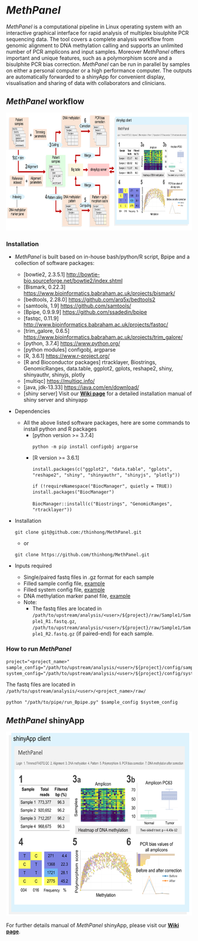 # *MethPanel*

*MethPanel* is a computational pipeline in Linux operating system with an interactive graphical interface for rapid analysis of multiplex bisulphite PCR sequencing data. The tool covers a complete analysis workflow from genomic alignment to DNA methylation calling and supports an unlimited number of PCR amplicons and input samples. Moreover *MethPanel* offers important and unique features, such as a polymorphism score and a bisulphite PCR bias correction. *MethPanel* can be run in parallel by samples on either a personal computer or a high performance computer. The outputs are automatically forwarded to a shinyApp for convenient display, visualisation and sharing of data with collaborators and clinicians.

## *MethPanel* workflow
<img src="https://raw.githubusercontent.com/thinhong/MethPanel/master/figures/full_workflow_ver5.png" height="320">

### Installation
* *MethPanel* is built based on in-house bash/python/R script, Bpipe and a collection of software packages:
  * [bowtie2, 2.3.5.1]                   http://bowtie-bio.sourceforge.net/bowtie2/index.shtml
  * [Bismark, 0.22.3]                    https://www.bioinformatics.babraham.ac.uk/projects/bismark/
  * [bedtools, 2.28.0]                   https://github.com/arq5x/bedtools2
  * [samtools, 1.9]                      https://github.com/samtools/
  * [Bpipe, 0.9.9.9]                     https://github.com/ssadedin/bpipe
  * [fastqc, 0.11.9]                     http://www.bioinformatics.babraham.ac.uk/projects/fastqc/
  * [trim_galore, 0.6.5]                 https://www.bioinformatics.babraham.ac.uk/projects/trim_galore/
  * [python, 3.7.4]                      https://www.python.org/
  * [python modules] configobj, argparse
  * [R, 3.6.1]                           https://www.r-project.org/
  * [R and Bioconductor packages] rtracklayer, Biostrings, GenomicRanges, data.table, ggplot2, gplots, reshape2, shiny, shinyauthr, shinyjs, plotly
  * [multiqc]                            https://multiqc.info/
  * [java, jdk-13.33]                    https://java.com/en/download/
  * [shiny server] Visit our [**Wiki page**](https://github.com/thinhong/MethPanel/wiki/2.-shinyApp-client) for a detailed installation manual of shiny server and shinyapp
  
* Dependencies
  * All the above listed software packages, here are some commands to install python and R packages
    * [python version >= 3.7.4]
      ```
      python -m pip install configobj argparse
      ```
    * [R version >= 3.6.1] 
      ```
      install.packages(c("ggplot2", "data.table", "gplots", "reshape2", "shiny", "shinyauthr", "shinyjs", "plotly"))
      ```
      ```
      if (!requireNamespace("BiocManager", quietly = TRUE))
      install.packages("BiocManager")

      BiocManager::install(c("Biostrings", "GenomicRanges", "rtracklayer"))
      ```

* Installation
  ```
  git clone git@github.com:/thinhong/MethPanel.git
  ```
  * or
  ```
  git clone https://github.com/thinhong/MethPanel.git
  ```
  
* Inputs required
  * Single/paired fastq files in .gz format for each sample
  * Filled sample config file, [example](https://raw.githubusercontent.com/thinhong/MethPanel/master/config/sample.Example.pre.config)
  * Filled system config file, [example](https://raw.githubusercontent.com/thinhong/MethPanel/master/config/system.Example.pre.config)
  * DNA methylation marker panel file, [example](https://raw.githubusercontent.com/thinhong/MethPanel/master/config/amplicons.tsv)
  * Note: 
       * The fastq files are located in `/path/to/upstream/analysis/<user>/${project}/raw/Sample1/Sample1_R1.fastq.gz`,                                        `/path/to/upstream/analysis/<user>/${project}/raw/Sample1/Sample1_R2.fastq.gz` (if paired-end) for each sample.

### How to run *MethPanel*
```
project="<project_name>"
sample_config="/path/to/upstream/analysis/<user>/${project}/config/sample.${project}.pre.config"
system_config="/path/to/upstream/analysis/<user>/${project}/config/system.${project}.pre.config"
```
The fastq files are located in `/path/to/upstream/analysis/<user>/<project_name>/raw/`
```
python "/path/to/pipe/run_Bpipe.py" $sample_config $system_config
```
## *MethPanel* shinyApp
<img src="https://raw.githubusercontent.com/thinhong/MethPanel/master/figures/shiny_ver5.png" height="500">

For further details manual of *MethPanel* shinyApp, please visit our [**Wiki page**](https://github.com/thinhong/MethPanel/wiki). 
